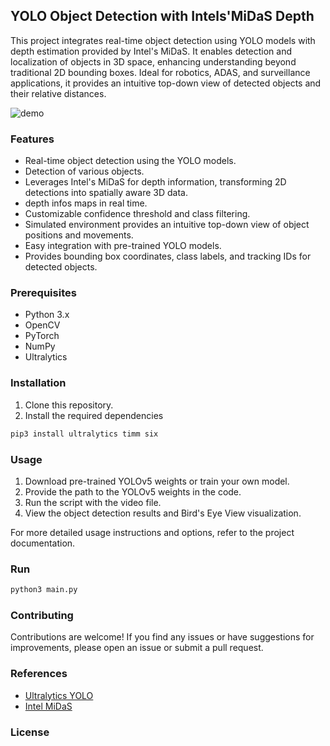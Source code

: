 ## YOLO Object Detection with Intels'MiDaS Depth

This project integrates real-time object detection using YOLO models with depth estimation provided by Intel's MiDaS. 
It enables detection and localization of objects in 3D space, enhancing understanding beyond traditional 2D bounding boxes. 
Ideal for robotics, ADAS, and surveillance applications, it provides an intuitive top-down view of detected objects and their relative distances.

![demo](output_video_depth_output_pip_.gif)

### Features

- Real-time object detection using the YOLO models.
- Detection of various objects.
- Leverages Intel's MiDaS for depth information, transforming 2D detections into spatially aware 3D data.
- depth infos maps in real time.
- Customizable confidence threshold and class filtering.
- Simulated environment provides an intuitive top-down view of object positions and movements.
- Easy integration with pre-trained YOLO models.
- Provides bounding box coordinates, class labels, and tracking IDs for detected objects.

### Prerequisites

- Python 3.x
- OpenCV
- PyTorch
- NumPy
- Ultralytics

### Installation

1. Clone this repository.
2. Install the required dependencies

```bash
pip3 install ultralytics timm six
```

### Usage

1. Download pre-trained YOLOv5 weights or train your own model.
2. Provide the path to the YOLOv5 weights in the code.
3. Run the script with the video file.
4. View the object detection results and Bird's Eye View visualization.

For more detailed usage instructions and options, refer to the project documentation.

### Run

```bash
python3 main.py
```

### Contributing

Contributions are welcome! If you find any issues or have suggestions for improvements, please open an issue or submit a pull request.

### References

* [Ultralytics YOLO](https://github.com/ultralytics)
* [Intel MiDaS](https://github.com/isl-org/MiDaS)


### License
